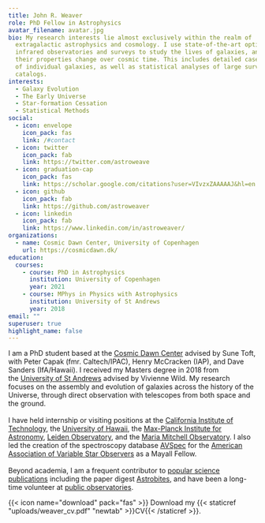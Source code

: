 ```yaml
---
title: John R. Weaver
role: PhD Fellow in Astrophysics
avatar_filename: avatar.jpg
bio: My research interests lie almost exclusively within the realm of
  extragalactic astrophysics and cosmology. I use state-of-the-art optical and
  infrared observatories and surveys to study the lives of galaxies, and how
  their properties change over cosmic time. This includes detailed case studies
  of individual galaxies, as well as statistical analyses of large survey
  catalogs.
interests:
  - Galaxy Evolution
  - The Early Universe
  - Star-formation Cessation
  - Statistical Methods
social:
  - icon: envelope
    icon_pack: fas
    link: /#contact
  - icon: twitter
    icon_pack: fab
    link: https://twitter.com/astroweave
  - icon: graduation-cap
    icon_pack: fas
    link: https://scholar.google.com/citations?user=VIvzxZAAAAAJ&hl=en
  - icon: github
    icon_pack: fab
    link: https://github.com/astroweaver
  - icon: linkedin
    icon_pack: fab
    link: https://www.linkedin.com/in/astroweaver/
organizations:
  - name: Cosmic Dawn Center, University of Copenhagen
    url: https://cosmicdawn.dk/
education:
  courses:
    - course: PhD in Astrophysics
      institution: University of Copenhagen
      year: 2021
    - course: MPhys in Physics with Astrophysics
      institution: University of St Andrews
      year: 2018
email: ""
superuser: true
highlight_name: false
---
```

I am a PhD student based at the [Cosmic Dawn Center](https://dawn.nbi.ku.dk/) advised by Sune Toft, with Peter Capak (fmr. Caltech/IPAC), Henry McCracken (IAP), and Dave Sanders (IfA/Hawaii). I received my Masters degree in 2018 from the [University of St Andrews](https://www.st-andrews.ac.uk/) advised by Vivienne Wild. My research focuses on the assembly and evolution of galaxies across the history of the Universe, through direct observation with telescopes from both space and the ground.\
\
I have held internship or visiting positions at the [California Institute of Technology](https://www.ipac.caltech.edu/), the [University of Hawaii](http://www.ifa.hawaii.edu/), the [Max-Planck Institute for Astronomy](https://www.mpia.de/en), [Leiden Observatory](https://www.universiteitleiden.nl/en/science/astronomy), and the [Maria Mitchell Observatory](http://www.mariamitchell.org/research-and-collections/astronomy/research). I also led the creation of the spectroscopy database [AVSpec](https://www.aavso.org/apps/avspec/) for the [American Association of Variable Star Observers](https://www.aavso.org/) as a Mayall Fellow.\
\
Beyond academia, I am a frequent contributor to [popular science publications](https://astroweaver.github.io/outreach.html) including the paper digest [Astrobites](https://astrobites.org/author/jweaver/), and have been a long-time volunteer at [public observatories](https://astroweaver.github.io/outreach.html).

{{< icon name="download" pack="fas" >}} Download my {{< staticref "uploads/weaver_cv.pdf" "newtab" >}}CV{{< /staticref >}}.
